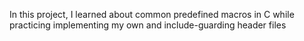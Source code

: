 In this project, I learned about common predefined macros in C while practicing implementing my own and include-guarding header files
